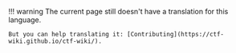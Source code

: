 !!! warning
    The current page still doesn't have a translation for this language.

    But you can help translating it: [Contributing](https://ctf-wiki.github.io/ctf-wiki/).
